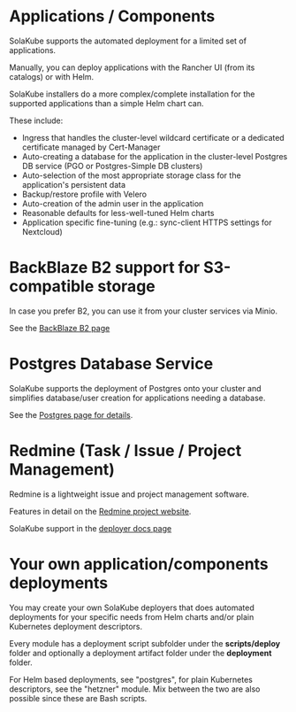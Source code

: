 # Applications / Components

SolaKube supports the automated deployment for a limited set of applications.

Manually, you can deploy applications with the Rancher UI (from its catalogs) or with Helm.

SolaKube installers do a more complex/complete installation for the supported applications than a simple Helm chart can. 

These include:
- Ingress that handles the cluster-level wildcard certificate or a dedicated certificate managed by Cert-Manager
- Auto-creating a database for the application in the cluster-level Postgres DB service (PGO or Postgres-Simple DB clusters)
- Auto-selection of the most appropriate storage class for the application's persistent data
- Backup/restore profile with Velero
- Auto-creation of the admin user in the application
- Reasonable defaults for less-well-tuned Helm charts
- Application specific fine-tuning (e.g.: sync-client HTTPS settings for Nextcloud) 

# BackBlaze B2 support for S3-compatible storage

In case you prefer B2, you can use it from your cluster services via Minio.

See the [BackBlaze B2 page](backblaze-b2-s3-storage.md)

# Postgres Database Service

SolaKube supports the deployment of Postgres onto your cluster and simplifies database/user creation for applications needing a database.  

See the [Postgres page for details](postgres.md). 

# Redmine (Task / Issue / Project Management)

Redmine is a lightweight issue and project management software.

Features in detail on the [Redmine project website](https://redmine.org).

SolaKube support in the [deployer docs page](redmine.md)

# Your own application/components deployments

You may create your own SolaKube deployers that does automated deployments for your specific needs from Helm charts and/or plain Kubernetes deployment descriptors. 

Every module has a deployment script subfolder under the **scripts/deploy** folder and optionally a deployment artifact folder under the **deployment** folder. 

For Helm based deployments, see "postgres", for plain Kubernetes descriptors, see the "hetzner" module. Mix between the two are also possible since these are Bash scripts.
